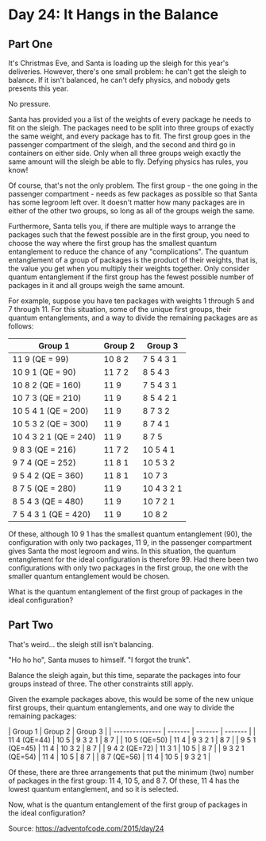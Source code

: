 # Day 24: It Hangs in the Balance

## Part One

It's Christmas Eve, and Santa is loading up the sleigh for this year's deliveries. However, there's one small problem: he can't get the sleigh to balance. If it isn't balanced, he can't defy physics, and nobody gets presents this year.

No pressure.

Santa has provided you a list of the weights of every package he needs to fit on the sleigh. The packages need to be split into three groups of exactly the same weight, and every package has to fit. The first group goes in the passenger compartment of the sleigh, and the second and third go in containers on either side. Only when all three groups weigh exactly the same amount will the sleigh be able to fly. Defying physics has rules, you know!

Of course, that's not the only problem. The first group - the one going in the passenger compartment - needs as few packages as possible so that Santa has some legroom left over. It doesn't matter how many packages are in either of the other two groups, so long as all of the groups weigh the same.

Furthermore, Santa tells you, if there are multiple ways to arrange the packages such that the fewest possible are in the first group, you need to choose the way where the first group has the smallest quantum entanglement to reduce the chance of any "complications". The quantum entanglement of a group of packages is the product of their weights, that is, the value you get when you multiply their weights together. Only consider quantum entanglement if the first group has the fewest possible number of packages in it and all groups weigh the same amount.

For example, suppose you have ten packages with weights 1 through 5 and 7 through 11. For this situation, some of the unique first groups, their quantum entanglements, and a way to divide the remaining packages are as follows:

| Group 1               | Group 2 | Group 3    |
| --------------------- | ------- | ---------- |
| 11 9 (QE = 99)        | 10 8 2  | 7 5 4 3 1  |
| 10 9 1 (QE = 90)      | 11 7 2  | 8 5 4 3    |
| 10 8 2 (QE = 160)     | 11 9    | 7 5 4 3 1  |
| 10 7 3 (QE = 210)     | 11 9    | 8 5 4 2 1  |
| 10 5 4 1 (QE = 200)   | 11 9    | 8 7 3 2    |
| 10 5 3 2 (QE = 300)   | 11 9    | 8 7 4 1    |
| 10 4 3 2 1 (QE = 240) | 11 9    | 8 7 5      |
| 9 8 3 (QE = 216)      | 11 7 2  | 10 5 4 1   |
| 9 7 4 (QE = 252)      | 11 8 1  | 10 5 3 2   |
| 9 5 4 2 (QE = 360)    | 11 8 1  | 10 7 3     |
| 8 7 5 (QE = 280)      | 11 9    | 10 4 3 2 1 |
| 8 5 4 3 (QE = 480)    | 11 9    | 10 7 2 1   |
| 7 5 4 3 1 (QE = 420)  | 11 9    | 10 8 2     |

Of these, although 10 9 1 has the smallest quantum entanglement (90), the configuration with only two packages, 11 9, in the passenger compartment gives Santa the most legroom and wins. In this situation, the quantum entanglement for the ideal configuration is therefore 99. Had there been two configurations with only two packages in the first group, the one with the smaller quantum entanglement would be chosen.

What is the quantum entanglement of the first group of packages in the ideal configuration?

## Part Two

That's weird... the sleigh still isn't balancing.

"Ho ho ho", Santa muses to himself. "I forgot the trunk".

Balance the sleigh again, but this time, separate the packages into four groups instead of three. The other constraints still apply.

Given the example packages above, this would be some of the new unique first groups, their quantum entanglements, and one way to divide the remaining packages:

| Group 1         | Group 2 | Group 3 |
| --------------- | ------- | ------- | ------- |
| 11 4 (QE=44)    | 10 5    | 9 3 2 1 | 8 7     |
| 10 5 (QE=50)    | 11 4    | 9 3 2 1 | 8 7     |
| 9 5 1 (QE=45)   | 11 4    | 10 3 2  | 8 7     |
| 9 4 2 (QE=72)   | 11 3 1  | 10 5    | 8 7     |
| 9 3 2 1 (QE=54) | 11 4    | 10 5    | 8 7     |
| 8 7 (QE=56)     | 11 4    | 10 5    | 9 3 2 1 |

Of these, there are three arrangements that put the minimum (two) number of packages in the first group: 11 4, 10 5, and 8 7. Of these, 11 4 has the lowest quantum entanglement, and so it is selected.

Now, what is the quantum entanglement of the first group of packages in the ideal configuration?

Source: https://adventofcode.com/2015/day/24
